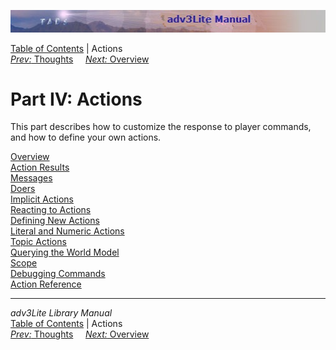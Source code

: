 ![](topbar.jpg)

[Table of Contents](toc.htm) \| Actions  
[*Prev:* Thoughts](thought.htm)     [*Next:*
Overview](actionoverview.htm)    

# Part IV: Actions

This part describes how to customize the response to player commands,
and how to define your own actions.

[Overview](actionoverview.htm)  
[Action Results](actres.htm)  
[Messages](message.htm)  
[Doers](doer.htm)  
[Implicit Actions](implicit.htm)  
[Reacting to Actions](react.htm)  
[Defining New Actions](define.htm)  
[Literal and Numeric Actions](literalact.htm)  
[Topic Actions](topicact.htm)  
[Querying the World Model](query.htm)  
[Scope](scope.htm)  
[Debugging Commands](debug.htm)  
[Action Reference](actionref.htm)  

------------------------------------------------------------------------

*adv3Lite Library Manual*  
[Table of Contents](toc.htm) \| Actions  
[*Prev:* Thoughts](thought.htm)     [*Next:*
Overview](actionoverview.htm)    
